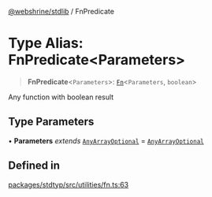 [@webshrine/stdlib](../globals.md) / FnPredicate

# Type Alias: FnPredicate\<Parameters\>

> **FnPredicate**\<`Parameters`\>: [`Fn`](Fn.md)\<`Parameters`, `boolean`\>

Any function with boolean result

## Type Parameters

• **Parameters** *extends* [`AnyArrayOptional`](AnyArrayOptional.md) = [`AnyArrayOptional`](AnyArrayOptional.md)

## Defined in

[packages/stdtyp/src/utilities/fn.ts:63](https://github.com/webshrine/webshrine/blob/8cedc3f2efca3108f17475a5ce8404715d0d24a5/packages/stdtyp/src/utilities/fn.ts#L63)
